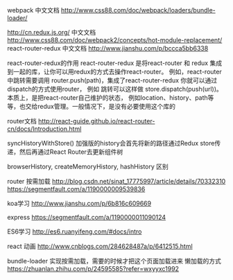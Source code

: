 webpack 中文文档
http://www.css88.com/doc/webpack/loaders/bundle-loader/

http://cn.redux.js.org/
中文文档
http://www.css88.com/doc/webpack2/concepts/hot-module-replacement/
react-router-redux 中文文档
http://www.jianshu.com/p/bccca5bb6338

react-router-redux的作用
react-router-redux 是将react-router 和 redux 集成到一起的库，让你可以用redux的方式去操作react-router。
例如，react-router 中跳转需要调用 router.push(path)，集成了react-router-redux 你就可以通过dispatch的方式使用router，
例如 跳转可以这样做 store.dispatch(push(url))。本质上，是把react-router自己维护的状态，
例如location、history、path等等，也交给redux管理。一般情况下，是没有必要使用这个库的

router文档
http://react-guide.github.io/react-router-cn/docs/Introduction.html


syncHistoryWithStore()
加强版的history会首先将新的路径通过Redux store传递，然后再通过React Router去更新组件树

 browserHistory, createMemoryHistory, hashHistory 区别
 
 router 按需加载
 http://blog.csdn.net/sinat_17775997/article/details/70332310
 https://segmentfault.com/a/1190000009539836

 koa学习
http://www.jianshu.com/p/6b816c609669

express
https://segmentfault.com/a/1190000011090124

ES6学习
http://es6.ruanyifeng.com/#docs/intro

react 动画
http://www.cnblogs.com/284628487a/p/6412515.html

bundle-loader  实现按需加载，需要的时候才把这个页面加载进来
懒加载的方式
https://zhuanlan.zhihu.com/p/24595585?refer=wxyyxc1992